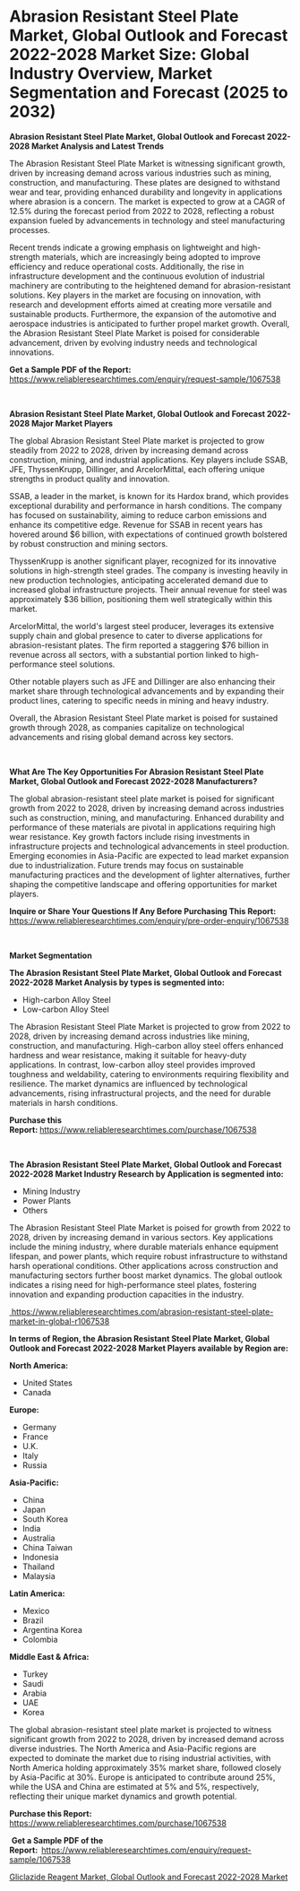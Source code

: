 <p><h1>Abrasion Resistant Steel Plate Market, Global Outlook and Forecast 2022-2028 Market Size: Global Industry Overview, Market Segmentation and Forecast (2025 to 2032)</h1></p><p><strong>Abrasion Resistant Steel Plate Market, Global Outlook and Forecast 2022-2028 Market Analysis and Latest Trends</strong></p>
<p><p>The Abrasion Resistant Steel Plate Market is witnessing significant growth, driven by increasing demand across various industries such as mining, construction, and manufacturing. These plates are designed to withstand wear and tear, providing enhanced durability and longevity in applications where abrasion is a concern. The market is expected to grow at a CAGR of 12.5% during the forecast period from 2022 to 2028, reflecting a robust expansion fueled by advancements in technology and steel manufacturing processes.</p><p>Recent trends indicate a growing emphasis on lightweight and high-strength materials, which are increasingly being adopted to improve efficiency and reduce operational costs. Additionally, the rise in infrastructure development and the continuous evolution of industrial machinery are contributing to the heightened demand for abrasion-resistant solutions. Key players in the market are focusing on innovation, with research and development efforts aimed at creating more versatile and sustainable products. Furthermore, the expansion of the automotive and aerospace industries is anticipated to further propel market growth. Overall, the Abrasion Resistant Steel Plate Market is poised for considerable advancement, driven by evolving industry needs and technological innovations.</p></p>
<p><strong>Get a Sample PDF of the Report:&nbsp;</strong> <a href="https://www.reliableresearchtimes.com/enquiry/request-sample/1067538?utm_campaign=2200&utm_medium=2&utm_source=Github&utm_content=ia&utm_term=21032025&utm_id=abrasion-resistant-steel-plate-market-global-outlook-and-forecast-2022-2028">https://www.reliableresearchtimes.com/enquiry/request-sample/1067538</a></p>
<p>&nbsp;</p>
<p><strong>Abrasion Resistant Steel Plate Market, Global Outlook and Forecast 2022-2028 Major Market Players</strong></p>
<p><p>The global Abrasion Resistant Steel Plate market is projected to grow steadily from 2022 to 2028, driven by increasing demand across construction, mining, and industrial applications. Key players include SSAB, JFE, ThyssenKrupp, Dillinger, and ArcelorMittal, each offering unique strengths in product quality and innovation.</p><p>SSAB, a leader in the market, is known for its Hardox brand, which provides exceptional durability and performance in harsh conditions. The company has focused on sustainability, aiming to reduce carbon emissions and enhance its competitive edge. Revenue for SSAB in recent years has hovered around $6 billion, with expectations of continued growth bolstered by robust construction and mining sectors.</p><p>ThyssenKrupp is another significant player, recognized for its innovative solutions in high-strength steel grades. The company is investing heavily in new production technologies, anticipating accelerated demand due to increased global infrastructure projects. Their annual revenue for steel was approximately $36 billion, positioning them well strategically within this market.</p><p>ArcelorMittal, the world's largest steel producer, leverages its extensive supply chain and global presence to cater to diverse applications for abrasion-resistant plates. The firm reported a staggering $76 billion in revenue across all sectors, with a substantial portion linked to high-performance steel solutions.</p><p>Other notable players such as JFE and Dillinger are also enhancing their market share through technological advancements and by expanding their product lines, catering to specific needs in mining and heavy industry.</p><p>Overall, the Abrasion Resistant Steel Plate market is poised for sustained growth through 2028, as companies capitalize on technological advancements and rising global demand across key sectors.</p></p>
<p>&nbsp;</p>
<p><strong>What Are The Key Opportunities For Abrasion Resistant Steel Plate Market, Global Outlook and Forecast 2022-2028 Manufacturers?</strong></p>
<p><p>The global abrasion-resistant steel plate market is poised for significant growth from 2022 to 2028, driven by increasing demand across industries such as construction, mining, and manufacturing. Enhanced durability and performance of these materials are pivotal in applications requiring high wear resistance. Key growth factors include rising investments in infrastructure projects and technological advancements in steel production. Emerging economies in Asia-Pacific are expected to lead market expansion due to industrialization. Future trends may focus on sustainable manufacturing practices and the development of lighter alternatives, further shaping the competitive landscape and offering opportunities for market players.</p></p>
<p><strong>Inquire or Share Your Questions If Any Before Purchasing This Report:</strong> <a href="https://www.reliableresearchtimes.com/enquiry/pre-order-enquiry/1067538?utm_campaign=2200&utm_medium=2&utm_source=Github&utm_content=ia&utm_term=21032025&utm_id=abrasion-resistant-steel-plate-market-global-outlook-and-forecast-2022-2028">https://www.reliableresearchtimes.com/enquiry/pre-order-enquiry/1067538</a></p>
<p>&nbsp;</p>
<p><strong>Market Segmentation</strong></p>
<p><strong>The Abrasion Resistant Steel Plate Market, Global Outlook and Forecast 2022-2028 Market Analysis by types is segmented into:</strong></p>
<p><ul><li>High-carbon Alloy Steel</li><li>Low-carbon Alloy Steel</li></ul></p>
<p><p>The Abrasion Resistant Steel Plate Market is projected to grow from 2022 to 2028, driven by increasing demand across industries like mining, construction, and manufacturing. High-carbon alloy steel offers enhanced hardness and wear resistance, making it suitable for heavy-duty applications. In contrast, low-carbon alloy steel provides improved toughness and weldability, catering to environments requiring flexibility and resilience. The market dynamics are influenced by technological advancements, rising infrastructural projects, and the need for durable materials in harsh conditions.</p></p>
<p><strong>Purchase this Report:&nbsp;</strong><a href="https://www.reliableresearchtimes.com/purchase/1067538?utm_campaign=2200&utm_medium=2&utm_source=Github&utm_content=ia&utm_term=21032025&utm_id=abrasion-resistant-steel-plate-market-global-outlook-and-forecast-2022-2028">https://www.reliableresearchtimes.com/purchase/1067538</a></p>
<p>&nbsp;</p>
<p><strong>The Abrasion Resistant Steel Plate Market, Global Outlook and Forecast 2022-2028 Market Industry Research by Application is segmented into:</strong></p>
<p><ul><li>Mining Industry</li><li>Power Plants</li><li>Others</li></ul></p>
<p><p>The Abrasion Resistant Steel Plate Market is poised for growth from 2022 to 2028, driven by increasing demand in various sectors. Key applications include the mining industry, where durable materials enhance equipment lifespan, and power plants, which require robust infrastructure to withstand harsh operational conditions. Other applications across construction and manufacturing sectors further boost market dynamics. The global outlook indicates a rising need for high-performance steel plates, fostering innovation and expanding production capacities in the industry.</p></p>
<p><a href="https://www.reliableresearchtimes.com/abrasion-resistant-steel-plate-market-in-global-r1067538?utm_campaign=2200&utm_medium=2&utm_source=Github&utm_content=ia&utm_term=21032025&utm_id=abrasion-resistant-steel-plate-market-global-outlook-and-forecast-2022-2028">&nbsp;https://www.reliableresearchtimes.com/abrasion-resistant-steel-plate-market-in-global-r1067538</a></p>
<p><strong>In terms of Region, the Abrasion Resistant Steel Plate Market, Global Outlook and Forecast 2022-2028 Market Players available by Region are:</strong></p>
<p>
    <p> <strong> North America: </strong>
        <ul>
            <li>United States</li>
            <li>Canada</li>
        </ul>
        </p> 
    <p> <strong> Europe: </strong>
        <ul>
            <li>Germany</li>
            <li>France</li>
            <li>U.K.</li>
            <li>Italy</li>
            <li>Russia</li>
        </ul>
        </p> 
    <p> <strong> Asia-Pacific: </strong>
        <ul>
            <li>China</li>
            <li>Japan</li>
            <li>South Korea</li>
            <li>India</li>
            <li>Australia</li>
            <li>China Taiwan</li>
            <li>Indonesia</li>
            <li>Thailand</li>
            <li>Malaysia</li>
        </ul>
        </p> 
    <p> <strong> Latin America: </strong>
        <ul>
            <li>Mexico</li>
            <li>Brazil</li>
            <li>Argentina Korea</li>
            <li>Colombia</li>
        </ul>
        </p> 
    <p> <strong> Middle East & Africa: </strong>
        <ul>
            <li>Turkey</li>
            <li>Saudi</li>
            <li>Arabia</li>
            <li>UAE</li>
            <li>Korea</li>
        </ul>
    </p>
    </p>
<p><p>The global abrasion-resistant steel plate market is projected to witness significant growth from 2022 to 2028, driven by increased demand across diverse industries. The North America and Asia-Pacific regions are expected to dominate the market due to rising industrial activities, with North America holding approximately 35% market share, followed closely by Asia-Pacific at 30%. Europe is anticipated to contribute around 25%, while the USA and China are estimated at 5% and 5%, respectively, reflecting their unique market dynamics and growth potential.</p></p>
<p><strong>Purchase this Report: </strong><a href="https://www.reliableresearchtimes.com/purchase/1067538?utm_campaign=2200&utm_medium=2&utm_source=Github&utm_content=ia&utm_term=21032025&utm_id=abrasion-resistant-steel-plate-market-global-outlook-and-forecast-2022-2028">https://www.reliableresearchtimes.com/purchase/1067538</a></p>
<p>&nbsp;<strong>Get a Sample PDF of the Report:&nbsp;&nbsp;</strong><a href="https://www.reliableresearchtimes.com/enquiry/request-sample/1067538?utm_campaign=2200&utm_medium=2&utm_source=Github&utm_content=ia&utm_term=21032025&utm_id=abrasion-resistant-steel-plate-market-global-outlook-and-forecast-2022-2028">https://www.reliableresearchtimes.com/enquiry/request-sample/1067538</a></p>
<p><strong></strong></p>
<p><p><a href="https://github.com/MonroeBullock54/Market-Research-Report-List-2/blob/main/gliclazide-reagent-market-global-outlook-and-forecast-2022-2028-market.md?utm_campaign=2200&utm_medium=2&utm_source=Github&utm_content=ia&utm_term=21032025&utm_id=abrasion-resistant-steel-plate-market-global-outlook-and-forecast-2022-2028">Gliclazide Reagent Market, Global Outlook and Forecast 2022-2028 Market</a></p></p>